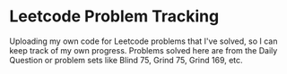 # Leetcode Problem Tracking

Uploading my own code for Leetcode problems that I've solved, so I can keep track of my own progress.
Problems solved here are from the Daily Question or problem sets like Blind 75, Grind 75, Grind 169, etc.
